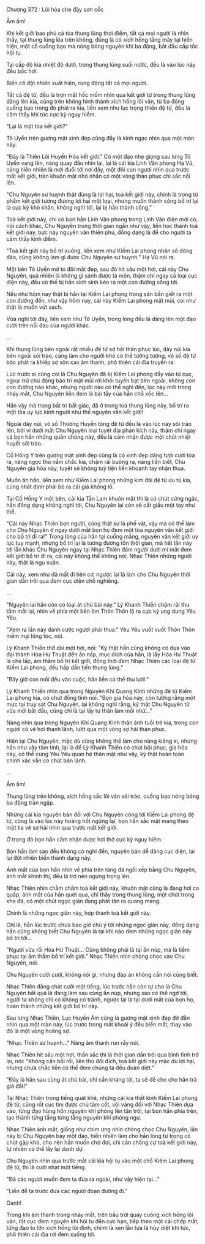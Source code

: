 




Chương 372 : Lôi hỏa che đậy sơn cốc


Ầm ầm!

Khi kết giới bao phủ cả tòa thung lũng thời điểm, tất cả mọi người là nhìn thấy, tại thung lũng kia trên không, đúng là có xích hồng tầng mây tại hiển hiện, một cỗ cuồng bạo mà nóng bỏng nguyên khí ba động, bắt đầu cấp tốc hội tụ.

Tại cấp độ kia nhiệt độ dưới, trong thung lũng suối nước, đều là vào lúc này đều bốc hơi.

Biến cố đột nhiên xuất hiện, rung động tất cả mọi người.

Tất cả đệ tử, đều là trợn mắt hốc mồm nhìn qua kết giới từ trong thung lũng dâng lên kia, cùng trên không hình thành xích hồng lôi vân, từ ba động cuồng bạo trong đó phát ra kia, liền xem như lục trọng thiên đệ tử, đều là cảm thấy khí tức cực kỳ nguy hiểm.

"Lại là một tòa kết giới?"

Tô Uyển trên gương mặt xinh đẹp cũng đầy là kinh ngạc nhìn qua một màn này.

"Đây là Thiên Lôi Huyền Hỏa kết giới." Có một đạo nhẹ giọng sau lưng Tô Uyển vang lên, nàng quay đầu nhìn lại, lại là cái kia Linh Văn phong Hạ Vũ, nàng hiển nhiên là mới đuổi tới nơi đây, một đôi con ngươi nhìn qua trước mắt kết giới, trên khuôn mặt nhỏ nhắn có một vòng thán phục chi sắc nổi lên.

"Chu Nguyên sư huynh thật đúng là lợi hại, toà kết giới này, chính là trong tứ phẩm kết giới tương đương lợi hại một loại, nhưng muốn thành công bố trí lại là cực kỳ khó khăn, không nghĩ tới, lại bị hắn thành công."

Toà kết giới này, chỉ có bọn hắn Linh Văn phong trong Linh Văn điện mới có, nói cách khác, Chu Nguyên trong thời gian ngắn như vậy, liền học thành toà kết giới này, bực này nguyên văn thiên phú, đồng dạng là để cho người ta cảm thấy kinh diễm.

"Toà kết giới này bố trí xuống, liền xem như Kiếm Lai phong nhân số đông đảo, cũng không làm gì được Chu Nguyên sư huynh." Hạ Vũ nói ra.

Một bên Tô Uyển mở to đôi mắt đẹp, sau đó hít sâu một hơi, cái này Chu Nguyên, quả nhiên là không gì sánh được tà môn, thậm chí ngay cả loại cục diện này, đều có thể bị hắn sinh sinh kéo ra một con đường sống tới.

Nếu như hôm nay thật bị hắn tại Kiếm Lai phong trong săn bắn giết ra một con đường đến, như vậy hôm nay, cái này Kiếm Lai phong mặt mũi, coi như thật là muốn vứt sạch.

Vừa nghĩ tới đây, liền xem như Tô Uyển, trong lòng đều là dâng lên một đạo cười trên nỗi đau của người khác.

...

Khi thung lũng bên ngoài rất nhiều đệ tử sợ hãi thán phục lúc, dãy núi kia bên ngoài sôi trào, càng làm cho người khó có thể tưởng tượng, vô số đệ tử bộc phát ra khiếp sợ xôn xao âm thanh, phô thiên cái địa truyền ra.

Lúc trước ai cũng coi là Chu Nguyên đã bị Kiếm Lai phong đẩy vào tử cục, ngoại trừ chủ động bảo trì mặt mũi rời khỏi tuyển bạt bên ngoài, không còn con đường nào khác, nhưng người nào có thể nghĩ đến, lúc này mới trong nháy mắt, Chu Nguyên liền đem lá bài tẩy của hắn chỗ xốc lên...

Hắn vậy mà trong bất tri bất giác, đã ở trong toà thung lũng này, bố trí ra một tòa uy lực kinh người như thế nguyên văn kết giới!

Ngoài dãy núi, vô số Thương Huyền tông đệ tử đều là vào lúc này sôi trào lên, bởi vì dưới mắt Chu Nguyên loại tuyệt địa phản kích này, thậm chí ngay cả bọn hắn những quần chúng này, đều là cảm nhận được một chút nhiệt huyết sôi trào.

Cố Hồng Y trên gương mặt xinh đẹp cũng là có xinh đẹp dáng tươi cười tỏa ra, nàng ngọc thủ nắm chắc kia, chậm rãi buông ra, nàng liền biết, Chu Nguyên gia hỏa này, tuyệt sẽ không tuỳ tiện liền khoanh tay nhận thua.

Muốn ăn hắn, liền xem như Kiếm Lai phong những kim đái đệ tử ưu tú kia, cũng nhất định phải bỏ ra cái giá khổng lồ.

Tại Cố Hồng Y một bên, cái kia Tần Lam khuôn mặt thì là có chút cứng ngắc, hắn đồng dạng không nghĩ tới, Chu Nguyên lại còn sẽ cất giấu một tay như thế.

"Cái này Nhạc Thiên bọn người, cũng thật sự là phế vật, vậy mà có thể làm cho Chu Nguyên ở ngay dưới mắt bọn họ đem một tòa nguyên văn kết giới cho bố trí đi ra!" Trong lòng của hắn tại cuồng mắng, nguyên văn kết giới uy lực tuy mạnh, nhưng bố trí lại là tương đương tốn thời gian, mà hết lần này tới lần khác Chu Nguyên ngay tại Nhạc Thiên đám người dưới mí mắt đem kết giới bố trí đi ra, cái này không thể không nói, Nhạc Thiên những người này, thật là ngu xuẩn.

Cái này, xem như đã mất đi tiên cơ, ngược lại là làm cho Chu Nguyên thời gian dần trôi qua đem cục diện chỗ nghiêng.

...

"Nguyên lai hắn còn có loại át chủ bài này." Lý Khanh Thiền chậm rãi thu tầm mắt lại, nhìn về phía một bên ôm Thôn Thôn lộ ra cực kỳ ung dung Yêu Yêu.

"Xem ra lần này đánh cược ngươi phải thua." Yêu Yêu vuốt vuốt Thôn Thôn mềm mại lông tóc, nói.

Lý Khanh Thiền thở dài một hơi, nói: "Kỳ thật hắn cũng không có dựa vào đại thành Hóa Hư Thuật đến ẩn nấp, mục đích của hắn, là lấy Hóa Hư Thuật là che lấp, âm thầm bố trí kết giới, đồng thời đem Nhạc Thiên các loại đệ tử Kiếm Lai phong, đều hấp dẫn tiến thung lũng."

"Bây giờ con mồi đều vào cuộc, hắn liền có thể thu lưới."

Lý Khanh Thiền nhìn qua trong Nguyên Khí Quang Kính những đệ tử Kiếm Lai phong kia, có chút đồng tình nói: "Bọn gia hỏa này, còn tưởng rằng một mực tại truy sát Chu Nguyên, lại không nghĩ rằng, kỳ thật Chu Nguyên từ vừa mới bắt đầu, cũng chỉ là tại lấy tự thân làm mồi nhử..."

Nàng nhìn qua trong Nguyên Khí Quang Kính thân ảnh tuổi trẻ kia, trong con ngươi có vẻ hơi thanh lãnh, lướt qua một vòng sợ hãi thán phục.

Hiện tại Chu Nguyên, mặc dù cũng không thể làm cho nàng kiêng kị, nhưng hắn như vậy tâm tính, lại là để Lý Khanh Thiền có chút bội phục, gia hỏa này, có thể cùng Yêu Yêu quan hệ thân mật như vậy, kỳ thật hoàn toàn chính xác vẫn có chút bản lãnh.

...

Ầm ầm!

Thung lũng trên không, xích hồng sắc lôi vân sôi trào, cuồng bạo nóng bỏng ba động tràn ngập.

Những cái kia nguyên bản đối với Chu Nguyên công tới Kiếm Lai phong đệ tử, cũng là vào lúc này hoảng hốt ngừng lại, bọn hắn sắc mặt mang theo một tia vẻ sợ hãi nhìn qua trước mắt kết giới.

Ở trong đó bọn hắn cảm nhận được hơi thở cực kỳ nguy hiểm.

Bọn hắn làm sao đều không có nghĩ đến, nguyên bản dễ dàng cục diện, lại lại đột nhiên biến thành dạng này.

Ánh mắt của bọn hắn nhìn về phía trên tảng đá ngồi xếp bằng Chu Nguyên, ánh mắt khinh thị, đều là trở nên ngưng trọng lên.

Nhạc Thiên nhìn chằm chằm toà kết giới này, khuôn mặt cũng là đang hơi co quắp, ánh mắt của hắn quét qua, chỉ thấy trong thung lũng, một chút trong khe đá, có một chút ngọc giản đang phát tán ra quang mang.

Chính là những ngọc giản này, hợp thành toà kết giới này.

Chỉ là, hắn lúc trước chưa bao giờ chú ý tới những ngọc giản này, đồng dạng hắn cũng không biết Chu Nguyên là tại khi nào đem những ngọc giản này bố trí tới...

"Ngươi vừa rồi Hóa Hư Thuật... Cũng không phải là tại ẩn núp, mà là tiềm phục tại âm thầm bố trí kết giới." Nhạc Thiên nhìn chòng chọc vào Chu Nguyên, nói.

Chu Nguyên cười cười, không nói gì, nhưng đáp án không cần nói cũng biết.

Nhạc Thiên đắng chát cười một tiếng, lúc trước hắn còn tự cho là Chu Nguyên bất quá là đang làm sau cùng ẩn núp, nhưng sao có thể ngờ tới, người ta không chỉ có không có tránh, ngược lại là tại dưới mắt của bọn họ, hoàn thành những kết giới bố trí này.

Sau lưng Nhạc Thiên, Lục Huyền Âm cũng là gương mặt xinh đẹp đờ đẫn nhìn qua một màn này, lúc trước trong mắt khoái ý đều biến mất, thay vào đó là một vòng hoảng sợ.

"Nhạc Thiên sư huynh..." Nàng âm thanh run rẩy nói.

Nhạc Thiên hít sâu một hơi, thần sắc thì là thời gian dần trôi qua bình tĩnh trở lại, nói: "Không cần bối rối, liên thủ đối địch, toà kết giới này mặc dù lợi hại, nhưng chưa chắc liền có thể đem chúng ta đều đoàn diệt."

"Đây là hắn sau cùng át chủ bài, chỉ cần kháng tới, ta sẽ để cho cho hắn trả giá đắt!"

Tại Nhạc Thiên trong tiếng quát khẽ, những cái kia thất kinh Kiếm Lai phong đệ tử, cũng rốt cục tìm được chủ tâm cốt, vội vàng đối với Nhạc Thiên dựa vào, từng đạo hùng hồn nguyên khí phóng lên tận trời, tại bọn hắn phía trên, tạo thành từng tầng từng tầng nguyên khí phòng ngự.

Nhạc Thiên ánh mắt, giống như chim ưng nhìn chòng chọc Chu Nguyên, lần này bị Chu Nguyên bày một đạo, hiển nhiên làm cho hắn lòng tự trọng có chút gặp khó, cho nên hắn muốn chờ đợi, chỉ cần chống cự toà kết giới này, tự nhiên có thể lấy lại danh dự.

Chu Nguyên nhìn qua trước mắt cái kia hội tụ vào một chỗ Kiếm Lai phong đệ tử, thì là cười nhạt một tiếng.

"Đã các ngươi muốn đem ta đưa ra ngoài, như vậy hiện tại..."

"Liền để ta trước đưa các ngươi đoạn đường đi."

Oanh!

Trong khi âm thanh trong nháy mắt, trên bầu trời quay cuồng xích hồng lôi vân, rốt cục đem nguyên khí hội tụ đến cực hạn, tiếp theo một cái chớp mắt, từng đạo to lớn xích hồng lôi đình, chính là xen lẫn tựa là hủy diệt khí tức, phô thiên cái địa rơi đem xuống tới.




